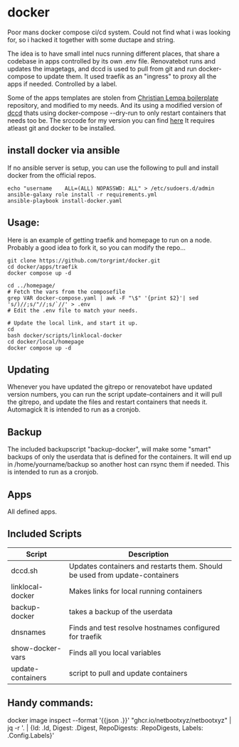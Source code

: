 # docker
Poor mans docker compose ci/cd system. 
Could not find what i was looking for, so i hacked it together with some ductape and string.

The idea is to have small intel nucs running different places, that share a codebase in apps controlled by its own .env file.
Renovatebot runs and updates the imagetags, and dccd is used to pull from git and run docker-compose to update them.
It used traefik as an "ingress" to proxy all the apps if needed. Controlled by a label.

Some of the apps templates are stolen from [Christian Lempa boilerplate](https://github.com/ChristianLempa/boilerplates/tree/main/docker-compose) repository, and modified to my needs.
And its using a modified version of [dccd](https://github.com/loganmarchione/dccd) thats using docker-compose --dry-run to only restart containers that needs too be.
The srccode for my version you can find [here](https://github.com/torgrimt/dccd)
It requires atleast git and docker to be installed.

## install docker via ansible
If no ansible server is setup, you can use the following to pull and install docker from the official repos.
```
echo "username    ALL=(ALL) NOPASSWD: ALL" > /etc/sudoers.d/admin
ansible-galaxy role install -r requirements.yml
ansible-playbook install-docker.yaml
```

## Usage:
Here is an example of getting traefik and homepage to run on a node.
Probably a good idea to fork it, so you can modify the repo...
```
git clone https://github.com/torgrimt/docker.git
cd docker/apps/traefik
docker compose up -d

cd ../homepage/
# Fetch the vars from the composefile
grep VAR docker-compose.yaml | awk -F "\$" '{print $2}'| sed 's/)//;s/"//;s/`//' > .env
# Edit the .env file to match your needs.

# Update the local link, and start it up.
cd
bash docker/scripts/linklocal-docker
cd docker/local/homepage
docker compose up -d
```

## Updating
Whenever you have updated the gitrepo or renovatebot have updated version numbers, you can run the script update-containers
and it will pull the gitrepo, and update the files and restart containers that needs it. Automagick
It is intended to run as a cronjob.

## Backup
The included backupscript "backup-docker", will make some "smart" backups of only the userdata that is defined for the containers.
It will end up in /home/yourname/backup so another host can rsync them if needed.
This is intended to run as a cronjob.

## Apps
All defined apps.

## Included Scripts
|Script         |Description|
|---------      |-----------------------------------------------|
|dccd.sh| Updates containers and restarts them. Should be used from update-containers|
|linklocal-docker|Makes links for local running containers|
|backup-docker|takes a backup of the userdata|
|dnsnames|Finds and test resolve hostnames configured for traefik|
|show-docker-vars|Finds all you local variables|
|update-containers| script to pull and update containers|

## Handy commands:
docker image inspect --format '{{json .}}' "ghcr.io/netbootxyz/netbootxyz" | jq -r '. | {Id: .Id, Digest: .Digest, RepoDigests: .RepoDigests, Labels: .Config.Labels}'



